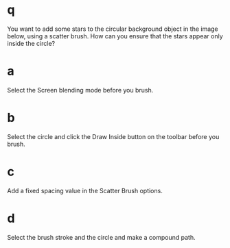 # q
You want to add some stars to the circular background object in the image below, using a scatter brush. How can you ensure that the stars appear only inside the circle?
# a
Select the Screen blending mode before you brush.
# b
Select the circle and click the Draw Inside button on the toolbar before you brush.
# c
Add a fixed spacing value in the Scatter Brush options.
# d
Select the brush stroke and the circle and make a compound path.